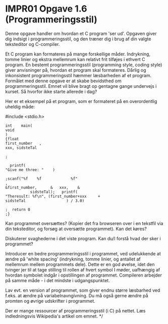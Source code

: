 # IMPR01 Opgave 1.6 (Programmeringsstil)

Denne opgave handler om hvordan et C program 'ser ud'. Opgaven giver dig indsigt i programmeringsstil, og den træner dig i brug af din valgte teksteditor og C-compiler.

Et C program kan formateres på mange forskellige måder. Indrykning, tomme linier og ekstra mellemrum kan relativt frit tilføjes i ethvert C program. En bestemt programmeringsstil (programming style, coding style) giver anvisninger på, hvordan et program skal formateres. Dårlig og inkonsistent programmeringsstil hæmmer læsbarheden af et program. Formålet med denne opgave er at skabe bevidsthed om programmeringsstil. Emnet vil blive bragt op gentagne gange undervejs i kurset. Så hvorfor ikke starte allerede i dag?

Her er et eksempel på et program, som er formateret på en overordentlig uheldig måde:

 #include              <stdio.h>

    int    main(
    void
    )
    {float
    first_number   ,
    xxx, sidsteTal

    ;

      printf(
    "Give me three: "    )

    ;scanf("%f    %f             %f"
    ,
    &first_number,      &   xxx,    &
               sidsteTal);   printf(
    "Theresult: %f\n", (first_number+xxx     +
    sidsteTal                  ) / 3.0)

    ;  return 0
    ;}

Kan programmet oversættes? (Kopier det fra browseren over i en tekstfil via din teksteditor, og forsøg at oversætte programmet). Kan det køres?

Diskuterer svaghederne i det viste program. Kan du/I forstå hvad der sker i programmet?

Introducer en bedre programmeringsstil i programmet, ved udelukkende at ændre på 'white spacing' (indrykning, tomme linier, og antallet af mellemrum mellem programmets dele). Dette er en god øvelse, idet den tvinger jer til at tage stilling til rollen af hvert symbol I møder, uafhængig af hvordan symbolet indgår i opstillingen af programmet. Compileren arbejder på samme måde - i det mindste i udgangspunktet.

Lav evt. en version af programmet, som giver endnu større læsbarhed ved f.eks. at ændre på variabelnavngivning. Du må også gerne ændre på promten og øvrige udskrifter i programmet.

Der er mange ressourcer af programmeringsstil (i C) på nettet. Læs indledningsvis Wikipedia's artikel om emnet.
*/